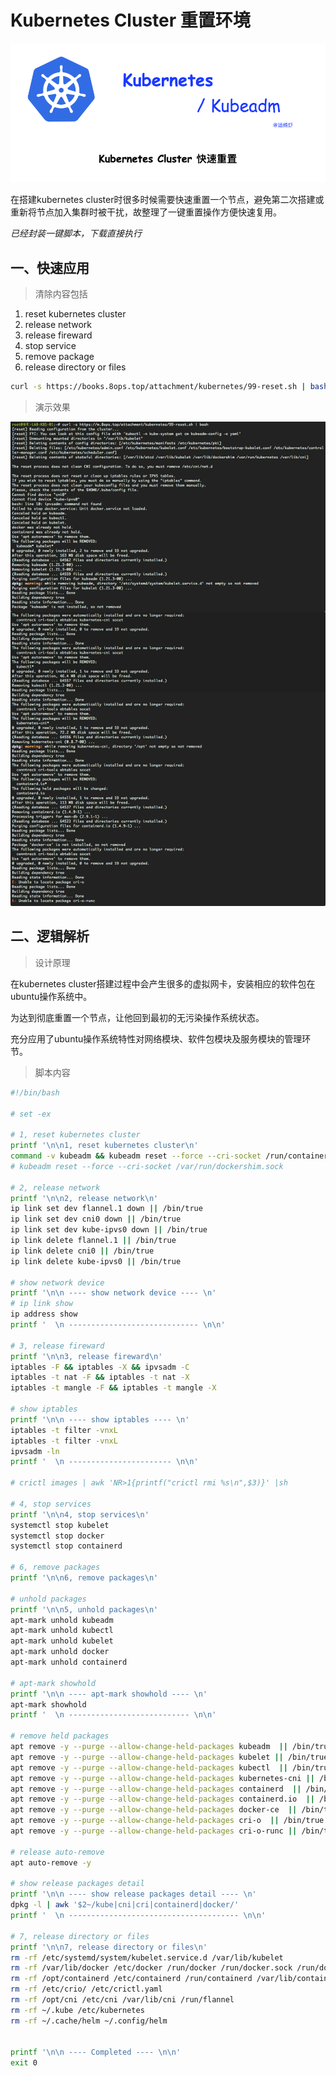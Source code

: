 # Kubernetes Cluster 重置环境

![reset](../images/kubernetes/cover/02-cluster-reset.png)



在搭建kubernetes cluster时很多时候需要快速重置一个节点，避免第二次搭建或重新将节点加入集群时被干扰，故整理了一键重置操作方便快速复用。



*已经封装一键脚本，下载直接执行*

## 一、快速应用

> 清除内容包括

1. reset kubernetes cluster 
2. release network
3. release fireward
4. stop service
5. remove package
6. release directory or files



```bash
curl -s https://books.8ops.top/attachment/kubernetes/99-reset.sh | bash
```



> 演示效果

![kubernetes cluster reset](../images/kubernetes/screen/02-reset.png)



## 二、逻辑解析

> 设计原理

在kubernetes cluster搭建过程中会产生很多的虚拟网卡，安装相应的软件包在ubuntu操作系统中。

为达到彻底重置一个节点，让他回到最初的无污染操作系统状态。

充分应用了ubuntu操作系统特性对网络模块、软件包模块及服务模块的管理环节。



> 脚本内容

```Bash
#!/bin/bash

# set -ex

# 1, reset kubernetes cluster 
printf '\n\n1, reset kubernetes cluster\n'
command -v kubeadm && kubeadm reset --force --cri-socket /run/containerd/containerd.sock
# kubeadm reset --force --cri-socket /var/run/dockershim.sock

# 2, release network
printf '\n\n2, release network\n'
ip link set dev flannel.1 down || /bin/true
ip link set dev cni0 down || /bin/true
ip link set dev kube-ipvs0 down || /bin/true
ip link delete flannel.1 || /bin/true
ip link delete cni0 || /bin/true
ip link delete kube-ipvs0 || /bin/true

# show network device
printf '\n\n ---- show network device ---- \n'
# ip link show
ip address show
printf '  \n ----------------------------- \n\n'

# 3, release fireward
printf '\n\n3, release fireward\n'
iptables -F && iptables -X && ipvsadm -C
iptables -t nat -F && iptables -t nat -X
iptables -t mangle -F && iptables -t mangle -X

# show iptables
printf '\n\n ---- show iptables ---- \n'
iptables -t filter -vnxL
iptables -t filter -vnxL
ipvsadm -ln
printf '  \n ----------------------- \n\n'

# crictl images | awk 'NR>1{printf("crictl rmi %s\n",$3)}' |sh

# 4, stop services
printf '\n\n4, stop services\n'
systemctl stop kubelet
systemctl stop docker
systemctl stop containerd

# 6, remove packages
printf '\n\n6, remove packages\n'

# unhold packages
printf '\n\n5, unhold packages\n'
apt-mark unhold kubeadm
apt-mark unhold kubectl
apt-mark unhold kubelet
apt-mark unhold docker
apt-mark unhold containerd

# apt-mark showhold
printf '\n\n ---- apt-mark showhold ---- \n'
apt-mark showhold
printf '  \n --------------------------- \n\n'

# remove held packages
apt remove -y --purge --allow-change-held-packages kubeadm  || /bin/true
apt remove -y --purge --allow-change-held-packages kubelet || /bin/true
apt remove -y --purge --allow-change-held-packages kubectl  || /bin/true
apt remove -y --purge --allow-change-held-packages kubernetes-cni || /bin/true
apt remove -y --purge --allow-change-held-packages containerd  || /bin/true
apt remove -y --purge --allow-change-held-packages containerd.io  || /bin/true # deprecated
apt remove -y --purge --allow-change-held-packages docker-ce  || /bin/true.    # deprecated
apt remove -y --purge --allow-change-held-packages cri-o  || /bin/true
apt remove -y --purge --allow-change-held-packages cri-o-runc || /bin/true

# release auto-remove
apt auto-remove -y

# show release packages detail
printf '\n\n ---- show release packages detail ---- \n'
dpkg -l | awk '$2~/kube|cni|cri|containerd|docker/'
printf '  \n -------------------------------------- \n\n'

# 7, release directory or files
printf '\n\n7, release directory or files\n'
rm -rf /etc/systemd/system/kubelet.service.d /var/lib/kubelet
rm -rf /var/lib/docker /etc/docker /run/docker /run/docker.sock /run/dockershim.sock
rm -rf /opt/containerd /etc/containerd /run/containerd /var/lib/containerd
rm -rf /etc/crio/ /etc/crictl.yaml
rm -rf /opt/cni /etc/cni /var/lib/cni /run/flannel
rm -rf ~/.kube /etc/kubernetes
rm -rf ~/.cache/helm ~/.config/helm


printf '\n\n ---- Completed ---- \n\n'
exit 0
```

